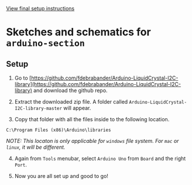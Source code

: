 [View final setup instructions](https://github.com/farhan2077/happy-plant#setup)

# Sketches and schematics for `arduino-section`

## Setup

1. Go to [https://github.com/fdebrabander/Arduino-LiquidCrystal-I2C-library](https://github.com/fdebrabander/Arduino-LiquidCrystal-I2C-library) and download the github repo.

2. Extract the downloaded zip file. A folder called `Arduino-LiquidCrystal-I2C-library-master` will appear.

3. Copy that folder with all the files inside to the following location.

```
C:\Program Files (x86)\Arduino\libraries
```

_NOTE: This locaton is only applicable for `windows` file system. For `mac` or `linux`, it will be different._

4. Again from `Tools` menubar, select `Arduino Uno` from `Board` and the right `Port`.

5. Now you are all set up and good to go!
